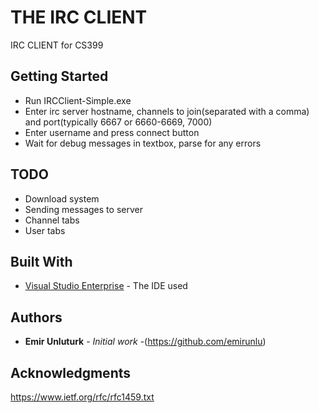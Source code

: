 # THE IRC CLIENT

IRC CLIENT for CS399

## Getting Started

* Run IRCClient-Simple.exe
* Enter irc server hostname, channels to join(separated with a comma) and port(typically 6667 or 6660-6669, 7000)
* Enter username and press connect button
* Wait for debug messages in textbox, parse for any errors

## TODO

* Download system
* Sending messages to server
* Channel tabs
* User tabs

## Built With

* [Visual Studio Enterprise](https://visualstudio.microsoft.com/vs/) - The IDE used


## Authors

* **Emir Unluturk** - *Initial work* -(https://github.com/emirunlu)


## Acknowledgments

https://www.ietf.org/rfc/rfc1459.txt

